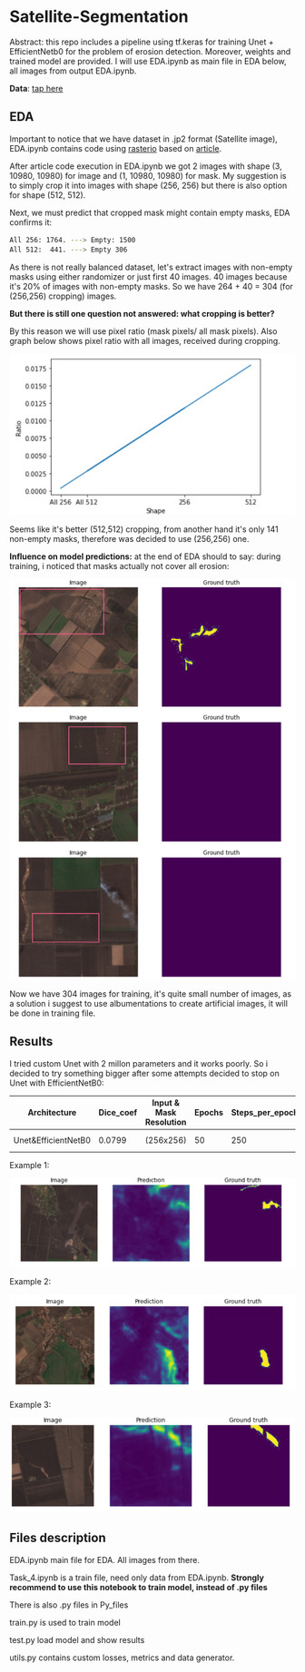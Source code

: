 # Satellite-Segmentation
Abstract: this repo includes a pipeline using tf.keras for training Unet + EfficientNetb0 for the problem of erosion detection. Moreover, weights and trained model are provided. I will use EDA.ipynb as main file in EDA below, all images from output EDA.ipynb.

**Data**: [tap here](https://drive.google.com/drive/folders/1_T-R-FvMaNDeawhHGtUZ6Dc8KF4ERNrn?usp=sharing)

## EDA
Important to notice that we have dataset in .jp2 format (Satellite image), EDA.ipynb contains code using [rasterio](https://rasterio.readthedocs.io/en/latest/)
based on [article](https://medium.datadriveninvestor.com/preparing-aerial-imagery-for-crop-classification-ce05d3601c68).

Aftеr article code execution in EDA.ipynb we got 2 images with shape (3, 10980, 10980) for image and (1, 10980, 10980) for mask.
My suggestion is to simply crop it into images with shape (256, 256) but there is also option for shape (512, 512).

Next, we must predict that cropped mask might contain empty masks, EDA confirms it:
```sh
All 256: 1764. ---> Empty: 1500
All 512:  441. ---> Empty 306
```
As there is not really balanced dataset, let's extract images with non-empty masks using either randomizer or just first 40 images. 40 images because it's 20% of images with non-empty masks. So we have 264 + 40 = 304 (for (256,256) cropping) images.

**But there is still one question not answered: what cropping is better?**

By this reason we will use pixel ratio (mask pixels/ all mask pixels).
Also graph below shows pixel ratio with all images, received during cropping.

![alt text](images/ratio_shape.PNG)

Seems like it's better (512,512) cropping, from another hand it's only 141 non-empty masks, therefore was decided to use (256,256) one.

**Influence on model predictions:** at the end of EDA should to say: during training, i noticed that masks actually not cover all erosion:

![alt text](images/Masks_problem.PNG)

Now we have 304 images for training, it's quite small number of images, as a solution i suggest to use albumentations to create artificial images, it will be done in training file.

## Results
I tried custom Unet with 2 millon parameters and it works poorly. So i decided to try something bigger after some attempts decided to stop on Unet with EfficientNetB0:

| Architecture | Dice_coef | Input & Mask Resolution | Epochs | Steps_per_epoch | Loss function | Optimizer | Learning scheduler |
| ------ | ------ | ------ | ------ | ------ | ------ | ------ | ------ |
| Unet&EfficientNetB0 | 0.0799 | (256x256) | 50 | 250 | FocalLoss | Adam (lr=1e-3) | ReduceLROnPlateau(factor=0.5, patience=3) |

Example 1:

![alt text](images/Example_1.PNG)

Example 2:

![alt text](images/Example_2.PNG)

Example 3:

![alt text](images/Example_3.PNG)

## Files description
EDA.ipynb main file for EDA. All images from there.

Task_4.ipynb is a train file, need only data from EDA.ipynb. **Strongly recommend to use this notebook to train model, instead of .py files**

There is also .py files in Py_files

train.py is used to train model

test.py load model and show results

utils.py contains custom losses, metrics and data generator.
